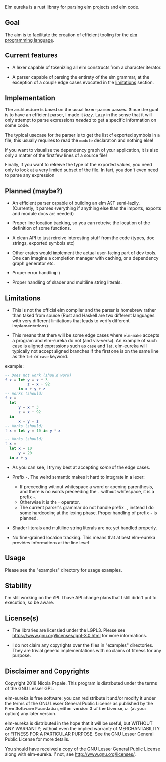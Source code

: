 Elm eureka is a rust library for parsing elm projects and elm code.

## Goal

The aim is to facilitate the creation of efficient tooling for the [elm
programming language](http://elm-lang.org).


## Current features

* A lexer capable of tokenizing all elm constructs from a character iterator.

* A parser capable of parsing the entirety of the elm grammar, at the exception
  of a couple edge cases evocated in the [limitations](#limitations) section.


## Implementation

The architecture is based on the usual lexer+parser passes. Since the goal is
to have an efficient parser, I made it *lazy*. Lazy in the sense that it will
only attempt to parse expressions *needed* to get a specific information on
some code.

The typical usecase for the parser is to get the list of exported symbols in a
file, this usually requires to read the `module` declaration and nothing else!

If you want to visualise the dependency graph of your application, it is also
only a matter of the first few lines of a source file!

Finally, if you want to retreive the type of the exported values, you need only
to look at a very limited subset of the file. In fact, you don't even need to
parse any expression.


## Planned (maybe?)

* An efficient parser capable of building an elm AST semi-lazily. (Currently,
  it parses everything if anything else than the imports, exports and module
  docs are needed)

* Proper line location tracking, so you can retreive the location of the
  definition of some functions.

* A clean API to just retreive interesting stuff from the code (types, doc
  strings, exported symbols etc)

* Other crates would implement the actual user-facing part of dev tools. One
  can imagine a completion manager with caching, or a dependency graph
  generator etc.

* Proper error handling :)

* Proper handling of shader and multiline string literals.

## Limitations

* This is not the official elm compiler and the parser is homebrew rather
  than taked from source (Rust and Haskell are two different languages with
  very different limitations that leads to verify different implementations)

* This means that there will be some edge cases where `elm-make` accepts
  a program and elm-eureka do not (and vis-versa). An example of such case is
  aligned expressions such as `case` and `let`. elm-eureka will typically not
  accept aligned branches if the first one is on the same line as the `let` or
  `case` keyword.

example:
```elm
-- Does not work (should work)
f x = let y = x * 3
          z = x + 92
      in x + y + z
-- Works (should)
f x =
  let
      y = x * 3
      z = x + 92
  in
      x + y + z
-- Works (should)
f x = let y = 10 in y * x

-- Works (should)
f x =
  let x = 10
      y = 20
  in x + y
```

* As you can see, I try my best at accepting *some* of the edge cases.

* Prefix `-`. The weird semantic makes it hard to integrate in a lexer:
  * If preceeding without whitespace a word or opening parenthesis, and there
    is no words preceeding the `-` without whitespace, it is a prefix `-`.
  * Otherwise it is the `-` operator.
  * The current parser's grammar do not handle prefix `-`, instead I do
    some hardcoding at the lexing phase. Proper handling of prefix `-` is
    planned.

* Shader literals and multiline string literals are not yet handled properly.

* No fine-grained location tracking. This means that at best elm-eureka
  provides informations at the line level.


## Usage

Please see the "examples" directory for usage examples.

## Stability

I'm still working on the API. I have API change plans that I still didn't put
to execution, so be aware.

## License(s)

* The libraries are licensied under the LGPL3. Please see
  <https://www.gnu.org/licenses/lgpl-3.0.html> for more informations.

* I do not claim any copyrights over the files in "examples" directories. They
  are trivial generic implementations with no claims of fitness for any
  purpose.

## Disclaimer and Copyrights

Copyright 2018 Nicola Papale. This program is distributed under the terms of
the GNU Lesser GPL.

elm-eureka is free software: you can redistribute it and/or modify
it under the terms of the GNU Lesser General Public License as published by
the Free Software Foundation, either version 3 of the License, or
(at your option) any later version.

elm-eureka is distributed in the hope that it will be useful,
but WITHOUT ANY WARRANTY; without even the implied warranty of
MERCHANTABILITY or FITNESS FOR A PARTICULAR PURPOSE.  See the
GNU Lesser General Public License for more details.

You should have received a copy of the GNU Lesser General Public License
along with elm-eureka.  If not, see <http://www.gnu.org/licenses/>.

